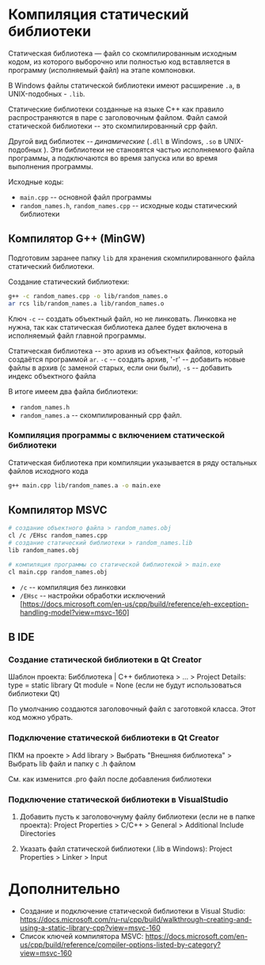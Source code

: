 # Компиляция статический библиотеки
Статическая библиотека — файл со скомпилированным исходным кодом, из которого выборочно или полностью код вставляется в программу (исполняемый файл) на этапе компоновки.

В Windows файлы статической библиотеки имеют расширение `.a`, в UNIX-подобных - `.lib`.

Статические библиотеки созданные на языке C++ как правило распространяются в паре с заголовочным файлом. Файл самой статической библиотеки -- это скомпилированный cpp файл.


Другой вид библиотек -- *динамические* (`.dll` в Windows, `.so` в UNIX-подобных ). Эти библиотеки не становятся частью исполняемого файла программы, а подключаются во время запуска или во время выполнения программы.


Исходные коды:
 - `main.cpp` -- основной файл программы
 - `random_names.h`, `random_names.cpp` -- исходные коды статический библиотеки

## Компилятор G++ (MinGW)
Подготовим заранее папку `lib` для хранения скомпилированного файла статический библиотеки.

Создание статический библиотеки:
 ```bash
g++ -c random_names.cpp -o lib/random_names.o
ar rcs lib/random_names.a lib/random_names.o
 ```
Ключ `-c` -- создать объектный файл, но не линковать. Линковка не нужна, так как статическая библиотека далее будет включена в исполняемый файл главной программы.

Статическая библиотека -- это архив из объектных файлов, который создаётся программой `ar`. `-c` -- создать архив, '-r' -- добавить новые файлы в архив (с заменой старых, если они были), `-s` -- добавить индекс объектного файла

В итоге имеем два файла библиотеки:
- `random_names.h`
- `random_names.a` -- скомпилированный cpp файл.

### Компиляция программы с включением статической библиотеки
Статическая библиотека при компиляции указывается в ряду остальных файлов исходного кода
```bash
g++ main.cpp lib/random_names.a -o main.exe
```

## Компилятор MSVC

```bash
# создание объектного файла > random_names.obj
cl /c /EHsc random_names.cpp   
# создание статический библиотеки > random_names.lib
lib random_names.obj

# компиляция программы со статической библиотекой > main.exe
cl main.cpp random_names.obj   
```
- `/c` -- компиляция без линковки
- `/EHsc` -- настройки обработки исключений [https://docs.microsoft.com/en-us/cpp/build/reference/eh-exception-handling-model?view=msvc-160]

## В IDE
### Создание статической библиотеки в Qt Creator
Шаблон проекта: Бибблиотека | С++ библиотека > ... > Project Details:
   type = static library
   Qt module = None (если не будут использоваться библиотеки Qt)

По умолчанию создаются заголовочный файл с заготовкой класса. Этот код можно убрать.


### Подключение статической библиотеки в Qt Creator
ПКМ на проекте > Add library > Выбрать "Внешняя библиотека" > Выбрать lib файл и папку с .h файлом

См. как изменится .pro файл после добавления библиотеки

### Подключение статической библиотеки в VisualStudio
1. Добавить пусть к заголовочнуму файлу библиотеки (если не в папке проекта): Project Properties > C/C++ > General > Additional Include Directories

1. Указать файл статической библиотеки (.lib в Windows): Project Properties > Linker > Input



# Дополнительно
-  Создание и подключение статической библиотеки в Visual Studio: https://docs.microsoft.com/ru-ru/cpp/build/walkthrough-creating-and-using-a-static-library-cpp?view=msvc-160
- Список ключей компилятора MSVC: https://docs.microsoft.com/en-us/cpp/build/reference/compiler-options-listed-by-category?view=msvc-160

